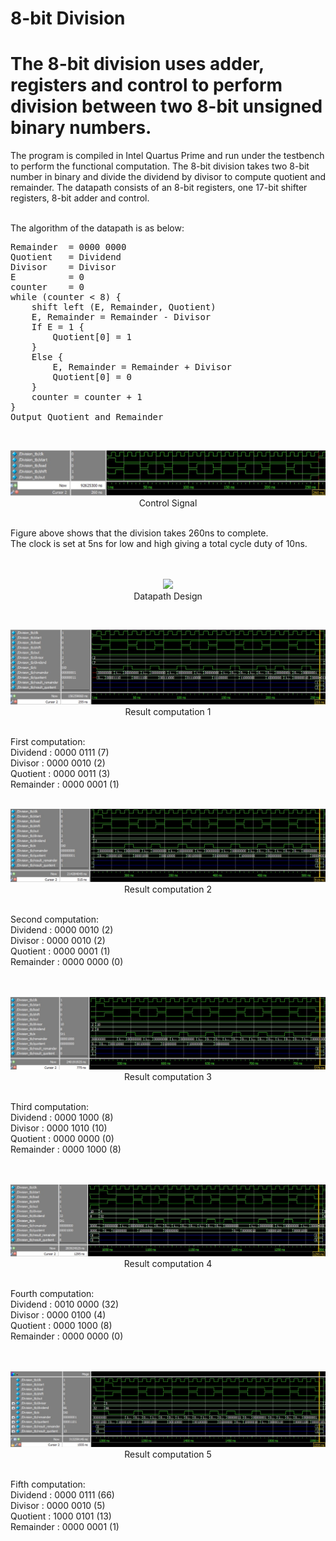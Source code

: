 # 8-bit Division
# The 8-bit division uses adder, registers and control to perform division between two 8-bit unsigned binary numbers.

The program is compiled in Intel Quartus Prime and run under the testbench to perform the functional computation.
The 8-bit division takes two 8-bit number in binary and divide the dividend by divisor to compute quotient and remainder.
The datapath consists of an 8-bit registers, one 17-bit shifter registers, 8-bit adder and control.
<br /><br />

The algorithm of the datapath is as below: <br />
<pre>
Remainder  = 0000 0000
Quotient   = Dividend
Divisor    = Divisor
E          = 0
counter    = 0
while (counter < 8) {
    shift left (E, Remainder, Quotient)
    E, Remainder = Remainder - Divisor
    If E = 1 {
        Quotient[0] = 1
    }
    Else {
        E, Remainder = Remainder + Divisor
        Quotient[0] = 0
    } 
    counter = counter + 1
}
Output Quotient and Remainder
</pre>
<br />

<p align="center">
  <img src="Sources/2. Control Signal.jpg"><br />
  Control Signal
</p>
<br />
Figure above shows that the division takes 260ns to complete.<br />
The clock is set at 5ns for low and high giving a total cycle duty of 10ns.<br /><br />

<br />
<p align="center">
  <img src="Sources/1. Datapath Design.jpg"><br />
  Datapath Design
</p>

<br />
<p align="center">
  <img src="Sources/3. Result 1.jpg"/><br />
  Result computation 1
</p>
<br />
First computation:<br />
Dividend  : 0000 0111 (7) <br />
Divisor   : 0000 0010 (2) <br />
Quotient  : 0000 0011 (3) <br />
Remainder : 0000 0001 (1) <br />

<br />
<p align="center">
  <img src="Sources/4. Result 2.jpg"/><br />
  Result computation 2
</p>
<br />
Second computation:<br />
Dividend  : 0000 0010 (2) <br />
Divisor   : 0000 0010 (2) <br />
Quotient  : 0000 0001 (1) <br />
Remainder : 0000 0000 (0) <br />
<br />

<br />
<p align="center">
  <img src="Sources/5. Result 3.jpg"/><br />
  Result computation 3
</p>
<br />
Third computation:<br />
Dividend  : 0000 1000 (8) <br />
Divisor   : 0000 1010 (10) <br />
Quotient  : 0000 0000 (0) <br />
Remainder : 0000 1000 (8) <br />
<br />

<br />
<p align="center">
  <img src="Sources/6. Result 4.jpg"/><br />
  Result computation 4
</p>
<br />
Fourth computation:<br />
Dividend  : 0010 0000 (32) <br />
Divisor   : 0000 0100 (4) <br />
Quotient  : 0000 1000 (8) <br />
Remainder : 0000 0000 (0) <br />
<br />

<br />
<p align="center">
  <img src="Sources/7. Result 5.jpg"/><br />
  Result computation 5
</p>
<br />
Fifth computation:<br />
Dividend  : 0000 0111 (66) <br />
Divisor   : 0000 0010 (5) <br />
Quotient  : 1000 0101 (13) <br />
Remainder : 0000 0001 (1) <br />
<br />
